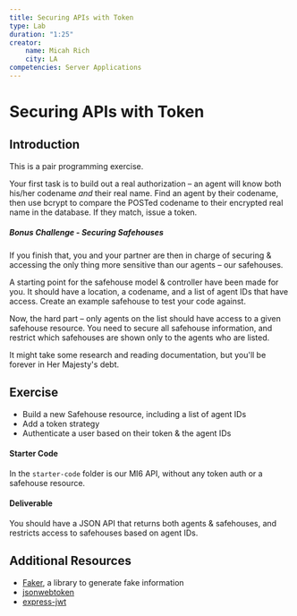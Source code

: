 ```yaml
---
title: Securing APIs with Token
type: Lab
duration: "1:25"
creator:
    name: Micah Rich
    city: LA
competencies: Server Applications
---
```


# Securing APIs with Token

## Introduction

This is a pair programming exercise.

Your first task is to build out a real authorization – an agent will know both his/her codename _and_ their real name. Find an agent by their codename, then use bcrypt to compare the POSTed codename to their encrypted real name in the database. If they match, issue a token.

##### Bonus Challenge - Securing Safehouses

If you finish that, you and your partner are then in charge of securing & accessing the only thing more sensitive than our agents – our safehouses.

A starting point for the safehouse model & controller have been made for you. It should have a location, a codename, and a list of agent IDs that have access. Create an example safehouse to test your code against.

Now, the hard part – only agents on the list should have access to a given safehouse resource. You need to secure all safehouse information, and restrict which safehouses are shown only to the agents who are listed.

It might take some research and reading documentation, but you'll be forever in Her Majesty's debt.

## Exercise

- Build a new Safehouse resource, including a list of agent IDs
- Add a token strategy
- Authenticate a user based on their token & the agent IDs

#### Starter Code

In the `starter-code` folder is our MI6 API, without any token auth or a safehouse resource.

#### Deliverable

You should have a JSON API that returns both agents & safehouses, and restricts access to safehouses based on agent IDs.

## Additional Resources

- [Faker](https://www.npmjs.com/package/faker), a library to generate fake information
- [jsonwebtoken](https://www.npmjs.com/package/jsonwebtoken)
- [express-jwt](https://www.npmjs.com/package/express-jwt)
